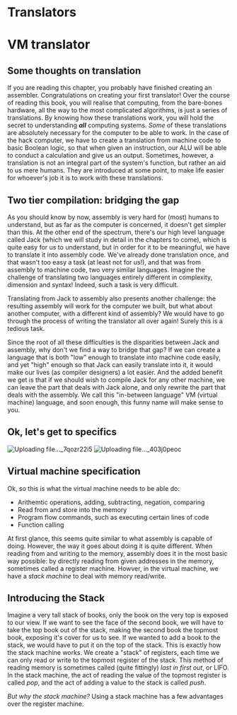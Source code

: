 # Translators

#	VM translator

##	Some thoughts on translation

If you are reading this chapter, you probably have finished creating an assembler. Congratulations on creating your first translator! Over the course of reading this book, you will realise that computing, from the bare-bones hardware, all the way to the most complicated algorithms, is just a series of translations. By knowing how these translations work, you will hold the secret to understanding ***all*** computing systems. *Some* of these translations are absolutely necessary for the computer to be able to work. In the case of the hack computer, we have to create a translation from machine code to basic Boolean logic, so that when given an instruction, our ALU will be able to conduct a calculation and give us an output. Sometimes, however, a translation is not an integral part of the system's function, but rather an aid to us mere humans. They are introduced at some point, to make life easier for whoever's job it is to work with these translations. 

##	Two tier compilation: bridging the gap

As you should know by now, assembly is very hard for (most) humans to understand, but as far as the computer is concerned, it doesn't get simpler than this. At the other end of the spectrum, there's our high level language called Jack (which we will study in detail in the chapters to come), which is quite easy for us to understand, but in order for it to be meaningful, we have to translate it into assembly code. We've already done translation once, and that wasn't too easy a task (at least not for us!), and that was from assembly to machine code, two very similar languages. Imagine the challenge of translating two languages entirely different in complexity, dimension and syntax! Indeed, such a task is very difficult. 

Translating from Jack to assembly also presents another challenge: the resulting assembly will work for the computer we built, but what about another computer, with a different kind of assembly? We would have to go through the process of writing the translator all over again! Surely this is a tedious task. 

Since the root of all these difficulties is the disparities between Jack and assembly, why don't we find a way to bridge that gap? If we can create a language that is both "low" enough to translate into machine code easily, and yet "high" enough so that Jack can easily translate into it, it would make our lives (as compiler designers) a lot easier. And the added benefit we get is that if we should wish to compile Jack for any other machine, we can leave the part that deals with Jack alone, and only rewrite the part that deals with the assembly. We call this "in-between language" VM (virtual machine) language, and soon enough, this funny name will make sense to you. 

##	Ok, let's get to specifics

![Uploading file..._7qozr22i5]()
![Uploading file..._403j0peoc]()




## Virtual machine specification
Ok, so this is what the virtual machine needs to be able do:

*	Arithemtic operations, adding, subtracting, negation, comparing
*	Read from and store into the memory
*	Program flow commands, such as executing certain lines of code
*	Function calling

At first glance, this seems quite similar to what assembly is capable of doing. However, the way it goes about doing it is quite different. When reading from and writing to the memory, assembly does it in the most basic way possible: by directly reading from given addresses in the memory, sometimes called a register machine. Howver, in the virtual machine, we have a *stack machine* to deal with memory read/write. 

##	Introducing the Stack

Imagine a very tall stack of books, only the book on the very top is exposed to our view. If we want to see the face of the second book, we will have to take the top book out of the stack, making the second book the topmost book, exposing it's cover for us to see. If we wanted to add a book to the stack, we would have to put it on the top of the stack. This is exactly how the stack machine works. We create a "stack" of registers, each time we can only read or write to the topmost register of the stack. This method of reading memory is sometimes called (quite fittingly) *last in first out*, or LIFO. In the stack machine, the act of reading the value of the topmost register is called *pop*, and the act of adding a value to the stack is called *push*. 

*But why the stack machine?*
Using a stack machine has a few advantages over the register machine. 

